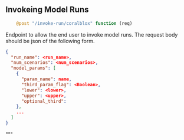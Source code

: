 ## Invokeing Model Runs

```julia
    @post "/invoke-run/coralblox" function (req)
```

Endpoint to allow the end user to invoke model runs. The request body should be json of the 
following form.

```json
{
  "run_name": <run_name>,
  "num_scenarios": <num_scenarios>,
  "model_params": [
    {
      "param_name": name,
      "third_param_flag": <Boolean>,
      "lower": <lower>,
      "upper": <upper>,
      "optional_third": 
    },
    ...
  ]
}
```
"""

